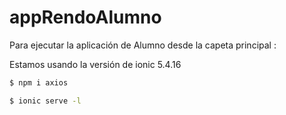 # appRendoAlumno
Para ejecutar la aplicación de Alumno desde la capeta principal : 

Estamos usando la versión de ionic 5.4.16

```bash
$ npm i axios

$ ionic serve -l
```